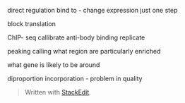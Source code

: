 direct regulation 
bind to - change expression
just one step 

block translation

ChIP- seq 
callibrate anti-body binding 
replicate

peaking calling what region are particularly enriched

what gene is likely to be around

diproportion incorporation - problem in quality




> Written with [StackEdit](https://stackedit.io/).
<!--stackedit_data:
eyJoaXN0b3J5IjpbMTAxMjUwMTI3OSwxNzUyODY1NDUwLDM0OD
UwNzMwMCwtNDQ5NTE5MTYsNzMwOTk4MTE2XX0=
-->